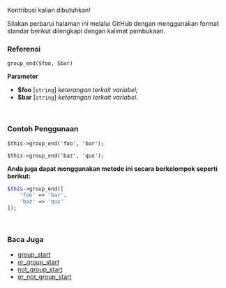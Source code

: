 Kontribusi kalian dibutuhkan!

Silakan perbarui halaman ini melalui GitHub dengan menggunakan format standar berikut dilengkapi dengan kalimat pembukaan.

### Referensi
`group_end($foo, $bar)`

**Parameter**
* **$foo** [`string`] *keterangan terkait variabel;*
* **$bar** [`string`] *keterangan terkait variabel.*

&nbsp;

### Contoh Penggunaan
`$this->group_end('foo', 'bar');`

`$this->group_end('baz', 'qux');`

**Anda juga dapat menggunakan metode ini secara berkelompok seperti berikut:**
```php
$this->group_end([
    'foo' => 'bar',
    'baz' => 'qux'
]);
```

&nbsp;

### Baca Juga
* [group_start](./group_start)
* [or_group_start](./or_group_start)
* [not_group_start](./not_group_start)
* [or_not_group_start](./or_not_group_start)
